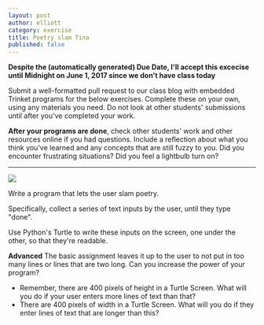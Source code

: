 ```yaml
---
layout: post
author: elliott
category: exercise
title: Poetry slam Tina
published: false
---
```


**Despite the (automatically generated) Due Date, I'll accept this excecise until Midnight on June 1, 2017 since we don't have class today**

Submit a well-formatted pull request to our class blog with embedded Trinket programs for the below exercises.
Complete these on your own, using any materials you need. Do not
look at other students' submissions until after you've completed your work.

**After your programs are done**, check other students' work and other resources online if you had questions.
Include a reflection about what you think you've learned and any concepts that are still fuzzy to you.
Did you encounter frustrating situations? Did you feel a lightbulb turn on?

___

![](https://fuller.pcssd.org/publicfiles/4/files/2014/09/keep-calm-and-slam-poetry.png)

Write a program that lets the user slam poetry.

Specifically, collect a series of text inputs by the user, until they type "done".

Use Python's Turtle to write these inputs on the screen, one under the other,
so that they're readable.

**Advanced**
The basic assignment leaves it up to the user to not put in too many lines or lines that are two long.  Can you increase the power of your program?

* Remember, there are 400 pixels of height in a Turtle Screen. What will you do if your user enters more lines of text than that?
* There are 400 pixels of width in a Turtle Screen.  What will you do if they enter lines of text that are longer than this?
